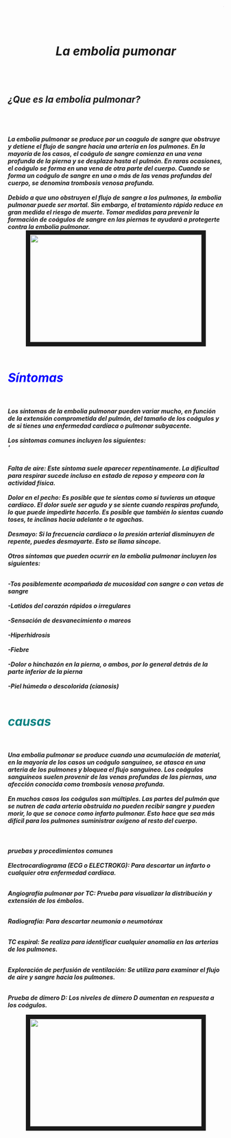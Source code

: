 <HTML> 

<h1><em><pre><FONT COLOR="PURPLE"><MARQUEE>¡¡¡¡BIENVENIDOS!!!!</MARQUEE></FONT></pre></em></h1>
<center><br><h1><i>La embolia pumonar</i></h1></br></center>
<br><i><h2>¿Que es la embolia pulmonar?</h2></i></br>
<br><i><h4>La embolia pulmonar se produce por un coagulo de sangre que obstruye y detiene el flujo de sangre hacia una arteria en los pulmones. En la mayoría de los casos, el coágulo de sangre comienza en una vena profunda de la pierna y se desplaza hasta el pulmón. En raras ocasiones, el coágulo se forma en una vena de otra parte del cuerpo. Cuando se forma un coágulo de sangre en una o más de las venas profundas del cuerpo, se denomina trombosis venosa profunda.</br>
<br>Debido a que uno obstruyen el flujo de sangre a los pulmones, la embolia pulmonar puede ser mortal. Sin embargo, el tratamiento rápido reduce en gran medida el riesgo de muerte. Tomar medidas para prevenir la formación de coágulos de sangre en las piernas te ayudará a protegerte contra la embolia pulmonar.</br>
<center><img src="https://th.bing.com/th/id/OIP.dArObPLbNMsSAX2bLbadfgHaEo?pid=ImgDet&rs=1" border="10px" height="250px" width="400px"></center>
<font color=blue><br><h1>Síntomas</h1></br></font>
<br>Los síntomas de la embolia pulmonar pueden variar mucho, en función de la extensión comprometida del pulmón, del tamaño de los coágulos y de si tienes una enfermedad cardíaca o pulmonar subyacente.</br>
<br>Los síntomas comunes incluyen los siguientes:</br>'

<br><b>Falta de aire:</b> Este síntoma suele aparecer repentinamente. La dificultad para respirar sucede incluso en estado de reposo y empeora con la actividad física.</br>
<br><b>Dolor en el pecho:</b> Es posible que te sientas como si tuvieras un ataque cardíaco. El dolor suele ser agudo y se siente cuando respiras profundo, lo que puede impedirte hacerlo. Es posible que también lo sientas cuando toses, te inclinas hacia adelante o te agachas.</br>
<br><b>Desmayo:</b> Si la frecuencia cardíaca o la presión arterial disminuyen de repente, puedes desmayarte. Esto se llama síncope.</br>
<br>Otros síntomas que pueden ocurrir en la embolia pulmonar incluyen los siguientes:</br>
<body background img="https://allmyfamilycare.com/wp-content/uploads/sites/24/2018/10/cfarmafoto323434_1100-820x510.jpg"></body>
<br>-Tos posiblemente acompañada de mucosidad con sangre o con vetas de sangre</br>
<br>-Latidos del corazón rápidos o irregulares</br>
<br>-Sensación de desvanecimiento o mareos</br>
<br>-Hiperhidrosis</br>
<br>-Fiebre</br>
<br>-Dolor o hinchazón en la pierna, o ambos, por lo general detrás de la parte inferior de la pierna</br>
<br>-Piel húmeda o descolorida (cianosis)</br>
<br><font color="teal"><h1>causas</h1></font></br>
<br>Una embolia pulmonar se produce cuando una acumulación de material, en la mayoría de los casos un coágulo sanguíneo, se atasca en una arteria de los pulmones y bloquea el flujo sanguíneo. Los coágulos sanguíneos suelen provenir de las venas profundas de las piernas, una afección conocida como trombosis venosa profunda.</br>
<i><strong>
<br>En muchos casos los coágulos son múltiples. Las partes del pulmón que se nutren de cada arteria obstruida no pueden recibir sangre y pueden morir, lo que se conoce como infarto pulmonar. Esto hace que sea más difícil para los pulmones suministrar oxígeno al resto del cuerpo.</h4></i></br>
<br>pruebas y procedimientos comunes</br>
<br>Electrocardiograma (ECG o ELECTROKG): Para descartar un infarto o cualquier otra enfermedad cardíaca.</br>

<br>Angiografía pulmonar por TC: Prueba para visualizar la distribución y extensión de los émbolos.</br>

<br>Radiografía: Para descartar neumonía o neumotórax</br>

<br>TC espiral: Se realiza para identificar cualquier anomalía en las arterias de los pulmones.</br>

<br>Exploración de perfusión de ventilación: Se utiliza para examinar el flujo de aire y sangre hacia los pulmones.</br>

<br>Prueba de dímero D: Los niveles de dímero D aumentan en respuesta a los coágulos.</br>
</i></strong>
<center><img src="https://th.bing.com/th/id/R.698889e3e6fdc98a8d41aa791d03ff3d?rik=F9lTP%2bYbkyYXsA&pid=ImgRaw&r=0&sres=1&sresct=1" border="10px" height="250px" width="400px"></img></center>
<body background=https://www.bing.com/images/search?view=detailV2&ccid=Afg37NUo&id=0C8504AA2C8CDD05EEFA04813141EBD1219DC26E&thid=OIP.Afg37NUo3WPuxIAoQJmG8AHaHF&mediaurl=https%3a%2f%2fwww.institutovenoso.com.br%2fwp-content%2fuploads%2f2021%2f04%2f2-Embolia-Pulmonar-scaled.jpg&cdnurl=https%3a%2f%2fth.bing.com%2fth%2fid%2fR.01f837ecd528dd63eec48028409986f0%3frik%3dbsKdIdHrQTGBBA%26pid%3dImgRaw%26r%3d0&exph=2448&expw=2560&q=embolia+pulmonar&simid=608027766102779800&FORM=IRPRST&ck=8260E2CF148CB6442EBA480BC2D889F1&selectedIndex=0"></body>
</HTML> 
